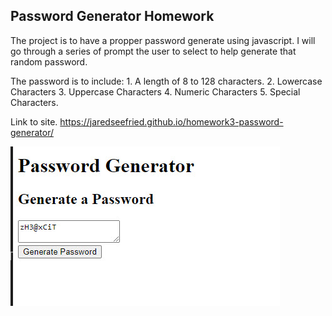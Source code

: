 ## Password Generator Homework

The project is to have a propper password generate using javascript. I will go through a series of prompt the user to select to help generate that random password. 

The password is to include:
    1. A length of 8 to 128 characters. 
    2. Lowercase Characters
    3. Uppercase Characters
    4. Numeric Characters
    5. Special Characters. 


Link to site. https://jaredseefried.github.io/homework3-password-generator/ 

![Screenshot of Password Generator](./assets/images/screenshot.jpg)